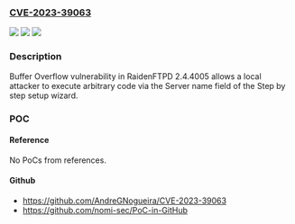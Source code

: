 ### [CVE-2023-39063](https://cve.mitre.org/cgi-bin/cvename.cgi?name=CVE-2023-39063)
![](https://img.shields.io/static/v1?label=Product&message=n%2Fa&color=blue)
![](https://img.shields.io/static/v1?label=Version&message=n%2Fa&color=blue)
![](https://img.shields.io/static/v1?label=Vulnerability&message=n%2Fa&color=brighgreen)

### Description

Buffer Overflow vulnerability in RaidenFTPD 2.4.4005 allows a local attacker to execute arbitrary code via the Server name field of the Step by step setup wizard.

### POC

#### Reference
No PoCs from references.

#### Github
- https://github.com/AndreGNogueira/CVE-2023-39063
- https://github.com/nomi-sec/PoC-in-GitHub

